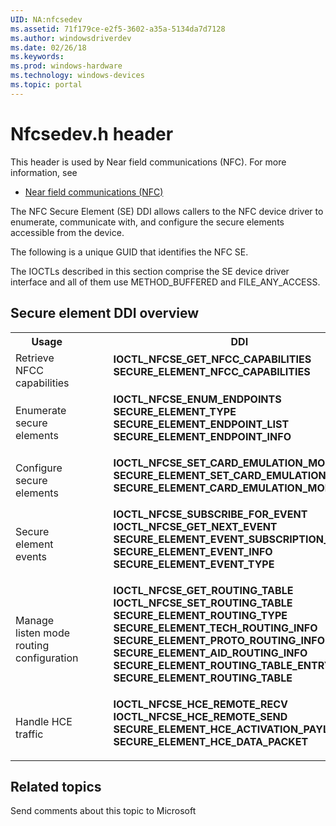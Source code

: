 ```yaml
---
UID: NA:nfcsedev
ms.assetid: 71f179ce-e2f5-3602-a35a-5134da7d7128
ms.author: windowsdriverdev
ms.date: 02/26/18
ms.keywords: 
ms.prod: windows-hardware
ms.technology: windows-devices
ms.topic: portal
---
```


# Nfcsedev.h header



This header is used by Near field communications (NFC). For more information, see
- [Near field communications (NFC)](../_nfpdrivers/index.md)

The NFC Secure Element (SE) DDI allows callers to the NFC device driver to enumerate, communicate with, and configure the secure elements accessible from the device. 

The following is a unique GUID that identifies the NFC SE.

The IOCTLs described in this section comprise the SE device driver interface and all of them use METHOD_BUFFERED and FILE_ANY_ACCESS.

## Secure element DDI overview

<table>
<tr>
<th>Usage</th>
<th>DDI</th>
</tr>
<tr>
<td>Retrieve NFCC capabilities</td>
<td>
<dl>
<dd>
<mshelp:link tabindex="0" keywords="nfpdrivers.ioctl_nfcse_get_nfcc_capabilities"><b>IOCTL_NFCSE_GET_NFCC_CAPABILITIES</b></mshelp:link>
</dd>
<dd>
<mshelp:link tabindex="0" keywords="nfpdrivers._secure_element_nfcc_capabilities"><b>SECURE_ELEMENT_NFCC_CAPABILITIES</b></mshelp:link>
</dd>
</dl>
</td>
</tr>
<tr>
<td>Enumerate secure elements</td>
<td>
<dl>
<dd>
<mshelp:link tabindex="0" keywords="nfpdrivers.ioctl_nfcse_enum_endpoints"><b>IOCTL_NFCSE_ENUM_ENDPOINTS</b></mshelp:link>
</dd>
<dd>
<mshelp:link tabindex="0" keywords="nfpdrivers._secure_element_type"><b>SECURE_ELEMENT_TYPE</b></mshelp:link>
</dd>
<dd>
<mshelp:link tabindex="0" keywords="nfpdrivers._secure_element_endpoint_list"><b>SECURE_ELEMENT_ENDPOINT_LIST</b></mshelp:link>
</dd>
<dd>
<mshelp:link tabindex="0" keywords="nfpdrivers._secure_element_endpoint_info"><b>SECURE_ELEMENT_ENDPOINT_INFO</b></mshelp:link>
</dd>
</dl>
</td>
</tr>
<tr>
<td>Configure secure elements</td>
<td>
<dl>
<dd>
<mshelp:link tabindex="0" keywords="nfpdrivers.ioctl_nfcse_set_card_emulation_mode"><b>IOCTL_NFCSE_SET_CARD_EMULATION_MODE</b></mshelp:link>
</dd>
<dd>
<mshelp:link tabindex="0" keywords="nfpdrivers.secure_element_set_card_emulation_mode_info"><b>SECURE_ELEMENT_SET_CARD_EMULATION_MODE_INFO</b></mshelp:link>
</dd>
<dd>
<mshelp:link tabindex="0" keywords="nfpdrivers.secure_element_set_card_emulation_mode"><b>SECURE_ELEMENT_CARD_EMULATION_MODE</b></mshelp:link>
</dd>
<dd></dd>
</dl>
</td>
</tr>
<tr>
<td>Secure element events</td>
<td>
<dl>
<dd>
<mshelp:link tabindex="0" keywords="nfpdrivers.ioctl_nfcse_subscribe_for_event"><b>IOCTL_NFCSE_SUBSCRIBE_FOR_EVENT</b></mshelp:link>
</dd>
<dd>
<mshelp:link tabindex="0" keywords="nfpdrivers.ioctl_nfcse_get_next_event"><b>IOCTL_NFCSE_GET_NEXT_EVENT</b></mshelp:link>
</dd>
<dd>
<mshelp:link tabindex="0" keywords="nfpdrivers.secure_element_event_subscription_info"><b>SECURE_ELEMENT_EVENT_SUBSCRIPTION_INFO</b></mshelp:link>
</dd>
<dd>
<mshelp:link tabindex="0" keywords="nfpdrivers.secure_element_event_info"><b>SECURE_ELEMENT_EVENT_INFO</b></mshelp:link>
</dd>
<dd>
<mshelp:link tabindex="0" keywords="nfpdrivers._secure_element_event_type"><b>SECURE_ELEMENT_EVENT_TYPE</b></mshelp:link>
</dd>
</dl>
</td>
</tr>
<tr>
<td>Manage listen mode routing configuration</td>
<td>
<dl>
<dd>
<mshelp:link tabindex="0" keywords="nfpdrivers.ioctl_nfcse_get_routing_table"><b>IOCTL_NFCSE_GET_ROUTING_TABLE</b></mshelp:link>
</dd>
<dd>
<mshelp:link tabindex="0" keywords="nfpdrivers.ioctl_nfcse_set_routing_table"><b>IOCTL_NFCSE_SET_ROUTING_TABLE</b></mshelp:link>
</dd>
<dd>
<mshelp:link tabindex="0" keywords="nfpdrivers._secure_element_routing_type"><b>SECURE_ELEMENT_ROUTING_TYPE</b></mshelp:link>
</dd>
<dd>
<mshelp:link tabindex="0" keywords="nfpdrivers._secure_element_tech_routing_info"><b>SECURE_ELEMENT_TECH_ROUTING_INFO</b></mshelp:link>
</dd>
<dd>
<mshelp:link tabindex="0" keywords="nfpdrivers._secure_element_proto_routing_info"><b>SECURE_ELEMENT_PROTO_ROUTING_INFO</b></mshelp:link>
</dd>
<dd>
<mshelp:link tabindex="0" keywords="nfpdrivers._secure_element_aid_routing_info"><b>SECURE_ELEMENT_AID_ROUTING_INFO</b></mshelp:link>
</dd>
<dd>
<mshelp:link tabindex="0" keywords="nfpdrivers._secure_element_routing_table_entry"><b>SECURE_ELEMENT_ROUTING_TABLE_ENTRY</b></mshelp:link>
</dd>
<dd>
<mshelp:link tabindex="0" keywords="nfpdrivers._secure_element_routing_table"><b>SECURE_ELEMENT_ROUTING_TABLE</b></mshelp:link>
</dd>
</dl>
</td>
</tr>
<tr>
<td>Handle HCE traffic</td>
<td>
<dl>
<dd>
<mshelp:link tabindex="0" keywords="nfpdrivers.ioctl_nfcse_hce_remote_recv"><b>IOCTL_NFCSE_HCE_REMOTE_RECV</b></mshelp:link>
</dd>
<dd>
<mshelp:link tabindex="0" keywords="nfpdrivers.ioctl_nfcse_hce_remote_send"><b>IOCTL_NFCSE_HCE_REMOTE_SEND</b></mshelp:link>
</dd>
<dd>
<mshelp:link tabindex="0" keywords="nfpdrivers.secure_element_hce_activation_payload"><b>SECURE_ELEMENT_HCE_ACTIVATION_PAYLOAD</b></mshelp:link>
</dd>
<dd>
<mshelp:link tabindex="0" keywords="nfpdrivers._secure_element_hce_data_packet"><b>SECURE_ELEMENT_HCE_DATA_PACKET</b></mshelp:link>
</dd>
</dl>
</td>
</tr>
</table>

## Related topics

Send comments about this topic to Microsoft

